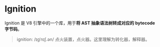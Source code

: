 # Ignition

Ignition 是 V8 引擎中的一个库，用于**将 AST 抽象语法树转成对应的 bytecode 字节码**。

> ignition: /ɪɡˈnɪʃ.ən/ 点火装置，点火器。这里理解为转化器，解释器。
